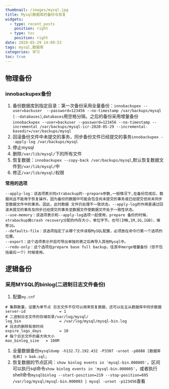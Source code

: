 ```yaml
---
thumbnail: /images/mysql.jpg
title: Mysql数据库的备份与恢复
widgets:
  - type: recent_posts
    position: right
  - type: toc
    position: right
date: 2020-05-29 14:09:53
tags: mysql,数据库
categories: 学习
toc: true
---
```


## 物理备份
### innobackupex备份

1. 备份数据库到指定目录：第一次备份采用全量备份：`innobackupex --user=backuser  --password=123456 --no-timestamp /var/backups/mysql [--databases]`,`databases`用空格分隔，之后的备份采用增量备份`innobackupex --user=backuser --password=123456 --no-timestamp --incremental /var/backups/mysql-icr-2020-05-29 --incremental-basedir=/var/backups/mysql`
2. 回滚备份文件中未提交的事务，同步备份文件已经提交的事务`innobackupex --apply-log /var/backups/mysql`
3. 停止mysql
4. 删除`/var/lib/mysql/`下的所有文件
5. 恢复数据：`innobackupex --copy-back /var/backups/mysql`,默认恢复数据文件到`/var/lib/mysql/`中
6. 修正`/var/lib/mysql/`权限

**常用的选项**
```text
--apply-log：该选项表示同xtrabackup的--prepare参数,一般情况下,在备份完成后，数据尚且不能用于恢复操作，因为备份的数据中可能会包含尚未提交的事务或已经提交但尚未同步至数据文件中的事务。因此，此时数据 文件仍处理不一致状态。--apply-log的作用是通过回滚未提交的事务及同步已经提交的事务至数据文件使数据文件处于一致性状态。
--use-memory：该选项表示和--apply-log选项一起使用，prepare 备份的时候，xtrabackup做crash recovery分配的内存大小，单位字节。也可(1MB,1M,1G,1GB)，推荐1G。
--defaults-file：该选项指定了从哪个文件读取MySQL配置，必须放在命令行第一个选项的位置。
--export：这个选项表示开启可导出单独的表之后再导入其他Mysql中。
--redo-only：这个选项在prepare base full backup，往其中merge增量备份（但不包括最后一个）时候使用。
```
<!-- more -->

## 逻辑备份

### 采用MYSQL的binlog(二进制日志文件备份)

1. 配置`my.cnf`

```text
# 集群数量，设置为单节点 日志文件不仅可以用来恢复数据，还可以在主从数据库中同步数据
server-id               = 1
# 二进制日志文件的存储目录/var/log/mysql/
log_bin                 = /var/log/mysql/mysql-bin.log
# 日志的删除有效时间
expire_logs_days        = 10
# 每个日志文件的最大块大小
max_binlog_size   = 100M
```

1. 全量数据备份`mysqldump -h132.72.192.432 -P3307 -uroot -p8888 [数据库名称] > bak.sql;`
2. 恢复数据的节点区间：`show binlog events in 'mysql-bin.000005'`，区间可以执行sql命令`show binlog events in 'mysql-bin.000005'`，或者执行shell命令`mysqlbinlog --start-position=219 --stop-position=695 /var/log/mysql/mysql-bin.000003 | mysql -uroot -p123456`查看

